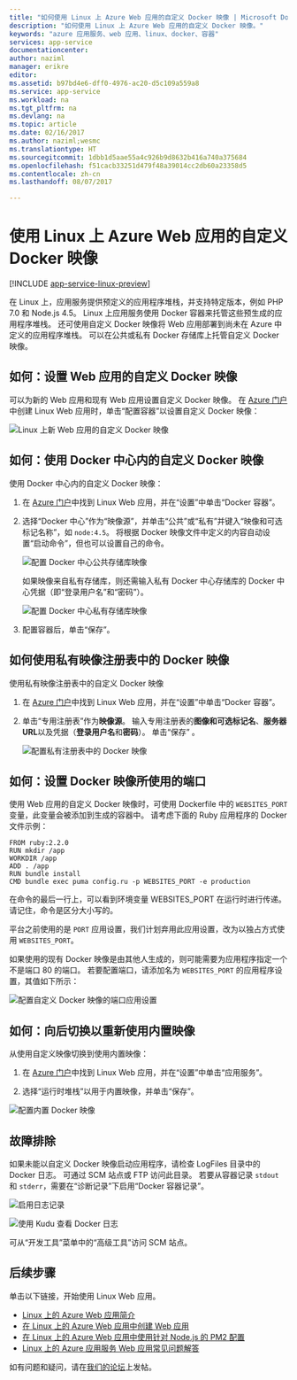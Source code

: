 ```yaml
---
title: "如何使用 Linux 上 Azure Web 应用的自定义 Docker 映像 | Microsoft Docs"
description: "如何使用 Linux 上 Azure Web 应用的自定义 Docker 映像。"
keywords: "azure 应用服务、web 应用、linux、docker、容器"
services: app-service
documentationcenter: 
author: naziml
manager: erikre
editor: 
ms.assetid: b97bd4e6-dff0-4976-ac20-d5c109a559a8
ms.service: app-service
ms.workload: na
ms.tgt_pltfrm: na
ms.devlang: na
ms.topic: article
ms.date: 02/16/2017
ms.author: naziml;wesmc
ms.translationtype: HT
ms.sourcegitcommit: 1dbb1d5aae55a4c926b9d8632b416a740a375684
ms.openlocfilehash: f51cacb33251d479f48a39014cc2db60a23358d5
ms.contentlocale: zh-cn
ms.lasthandoff: 08/07/2017

---
```


# <a name="using-a-custom-docker-image-for-azure-web-app-on-linux"></a>使用 Linux 上 Azure Web 应用的自定义 Docker 映像 #

[!INCLUDE [app-service-linux-preview](../../includes/app-service-linux-preview.md)]


在 Linux 上，应用服务提供预定义的应用程序堆栈，并支持特定版本，例如 PHP 7.0 和 Node.js 4.5。 Linux 上应用服务使用 Docker 容器来托管这些预生成的应用程序堆栈。 还可使用自定义 Docker 映像将 Web 应用部署到尚未在 Azure 中定义的应用程序堆栈。 可以在公共或私有 Docker 存储库上托管自定义 Docker 映像。


## <a name="how-to-set-a-custom-docker-image-for-a-web-app"></a>如何：设置 Web 应用的自定义 Docker 映像
可以为新的 Web 应用和现有 Web 应用设置自定义 Docker 映像。 在 [Azure 门户](https://portal.azure.com/#create/Microsoft.AppSvcLinux)中创建 Linux Web 应用时，单击“配置容器”以设置自定义 Docker 映像：

![Linux 上新 Web 应用的自定义 Docker 映像][1]


## <a name="how-to-use-a-custom-docker-image-from-docker-hub"></a>如何：使用 Docker 中心内的自定义 Docker 映像 ##
使用 Docker 中心内的自定义 Docker 映像：

1. 在 [Azure 门户](https://portal.azure.com)中找到 Linux Web 应用，并在“设置”中单击“Docker 容器”。

2.  选择“Docker 中心”作为“映像源”，并单击“公共”或“私有”并键入“映像和可选标记名称”，如 `node:4.5`。 将根据 Docker 映像文件中定义的内容自动设置“启动命令”，但也可以设置自己的命令。  

    ![配置 Docker 中心公共存储库映像][2]

    如果映像来自私有存储库，则还需输入私有 Docker 中心存储库的 Docker 中心凭据（即“登录用户名”和“密码”）。

    ![配置 Docker 中心私有存储库映像][3]

3. 配置容器后，单击“保存”。

## <a name="how-to-use-a-docker-image-from-a-private-image-registry"></a>如何使用私有映像注册表中的 Docker 映像 ##
使用私有映像注册表中的自定义 Docker 映像

1. 在 [Azure 门户](https://portal.azure.com)中找到 Linux Web 应用，并在“设置”中单击“Docker 容器”。

2.  单击“专用注册表”作为**映像源**。 输入专用注册表的**图像和可选标记名**、**服务器 URL**以及凭据（**登录用户名**和**密码**）。 单击“保存” 。

    ![配置私有注册表中的 Docker 映像][4]


## <a name="how-to-set-the-port-used-by-your-docker-image"></a>如何：设置 Docker 映像所使用的端口 ##

使用 Web 应用的自定义 Docker 映像时，可使用 Dockerfile 中的 `WEBSITES_PORT` 变量，此变量会被添加到生成的容器中。 请考虑下面的 Ruby 应用程序的 Docker 文件示例：

    FROM ruby:2.2.0
    RUN mkdir /app
    WORKDIR /app
    ADD . /app
    RUN bundle install
    CMD bundle exec puma config.ru -p WEBSITES_PORT -e production

在命令的最后一行上，可以看到环境变量 WEBSITES_PORT 在运行时进行传递。 请记住，命令是区分大小写的。

平台之前使用的是 `PORT` 应用设置，我们计划弃用此应用设置，改为以独占方式使用 `WEBSITES_PORT`。

如果使用的现有 Docker 映像是由其他人生成的，则可能需要为应用程序指定一个不是端口 80 的端口。 若要配置端口，请添加名为 `WEBSITES_PORT` 的应用程序设置，其值如下所示：

![配置自定义 Docker 映像的端口应用设置][6]


## <a name="how-to-switch-back-to-using-a-built-in-image"></a>如何：向后切换以重新使用内置映像 ##

从使用自定义映像切换到使用内置映像：

1. 在 [Azure 门户](https://portal.azure.com)中找到 Linux Web 应用，并在“设置”中单击“应用服务”。

2. 选择“运行时堆栈”以用于内置映像，并单击“保存”。 

![配置内置 Docker 映像][5]


## <a name="troubleshooting"></a>故障排除 ##

如果未能以自定义 Docker 映像启动应用程序，请检查 LogFiles 目录中的 Docker 日志。 可通过 SCM 站点或 FTP 访问此目录。
若要从容器记录 `stdout` 和 `stderr`，需要在“诊断记录”下启用“Docker 容器记录”。

![启用日志记录][8]

![使用 Kudu 查看 Docker 日志][7]

可从“开发工具”菜单中的“高级工具”访问 SCM 站点。

## <a name="next-steps"></a>后续步骤 ##

单击以下链接，开始使用 Linux Web 应用。   

* [Linux 上的 Azure Web 应用简介](./app-service-linux-intro.md)
* [在 Linux 上的 Azure Web 应用中创建 Web 应用](./app-service-linux-how-to-create-web-app.md)
* [在 Linux 上的 Azure Web 应用中使用针对 Node.js 的 PM2 配置](./app-service-linux-using-nodejs-pm2.md)
* [Linux 上的 Azure 应用服务 Web 应用常见问题解答](app-service-linux-faq.md)

如有问题和疑问，请在[我们的论坛](https://social.msdn.microsoft.com/forums/azure/home?forum=windowsazurewebsitespreview)上发帖。


<!--Image references-->
[1]: ./media/app-service-linux-using-custom-docker-image/new-configure-container.png
[2]: ./media/app-service-linux-using-custom-docker-image/existingapp-configure-dockerhub-public.png
[3]: ./media/app-service-linux-using-custom-docker-image/existingapp-configure-dockerhub-private.png
[4]: ./media/app-service-linux-using-custom-docker-image/existingapp-configure-privateregistry.png
[5]: ./media/app-service-linux-using-custom-docker-image/existingapp-configure-builtin.png
[6]: ./media/app-service-linux-using-custom-docker-image/setting-port.png
[7]: ./media/app-service-linux-using-custom-docker-image/kudu-docker-logs.png
[8]: ./media/app-service-linux-using-custom-docker-image/logging.png

